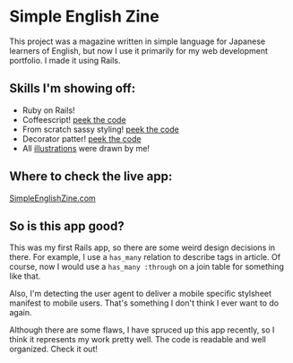Simple English Zine
===================

This project was a magazine written in simple language for Japanese learners of English, but now I use it primarily for my web development portfolio. I made it using Rails.

Skills I'm showing off:
-----------------------

+ Ruby on Rails!
+ Coffeescript! [peek the code](https://github.com/tygriffin/SEZ/blob/master/app/assets/javascripts/popup_bubble.js.coffee)
+ From scratch sassy styling! [peek the code](https://github.com/tygriffin/SEZ/blob/master/app/assets/stylesheets/desktop/components/catalog.css.scss)
+ Decorator patter! [peek the code](https://github.com/tygriffin/SEZ/blob/master/app/decorators/article_decorator.rb)
+ All [illustrations](http://simpleenglishzine.com/article/a-picture-of-solidarity-yuri-kochiyama) were drawn by me!

Where to check the live app:
----------------------------

[SimpleEnglishZine.com](http://simpleenglishzine.com)

So is this app good?
--------------------

This was my first Rails app, so there are some weird design decisions in there. For example, I use a `has_many` relation to describe tags in article. Of course, now I would use a `has_many :through` on a join table for something like that.

Also, I'm detecting the user agent to deliver a mobile specific stylsheet manifest to mobile users. That's something I don't think I ever want to do again.

Although there are some flaws, I have spruced up this app recently, so I think it represents my work pretty well. The code is readable and well organized. Check it out!

